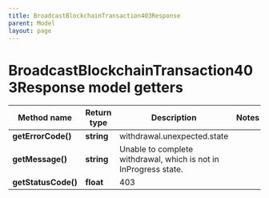 ```yaml
---
title: BroadcastBlockchainTransaction403Response
parent: Model
layout: page
---
```


# BroadcastBlockchainTransaction403Response model getters

Method name | Return type | Description | Notes
------------ | ------------- | ------------- | -------------
**getErrorCode()** | **string** | withdrawal.unexpected.state |
**getMessage()** | **string** | Unable to complete withdrawal, which is not in InProgress state. |
**getStatusCode()** | **float** | 403 |

